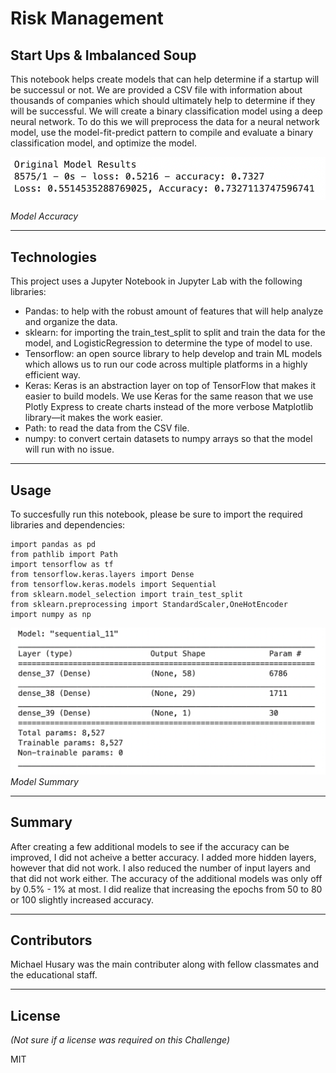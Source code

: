 # Risk Management
## Start Ups & Imbalanced Soup

This notebook helps create models that can help determine if a startup will be successul or not. We are provided a CSV file with information about thousands of companies which should ultimately help to determine if they will be successful. We will create a binary classification model using a deep neural network. To do this we will preprocess the data for a neural network model, use the model-fit-predict pattern to compile and evaluate a binary classification model, and optimize the model.

![](Images/modelaccuracyresults.png)

_Model Accuracy_

---

## Technologies

This project uses a Jupyter Notebook in Jupyter Lab with the following libraries:

- Pandas: to help with the robust amount of features that will help analyze and organize the data.
- sklearn: for importing the train_test_split to split and train the data for the model, and LogisticRegression to determine the type of model to use. 
- Tensorflow: an open source library to help develop and train ML models which allows us to run our code across multiple platforms in a highly efficient way.
- Keras: Keras is an abstraction layer on top of TensorFlow that makes it easier to build models. We use Keras for the same reason that we use Plotly Express to create charts instead of the more verbose Matplotlib library—it makes the work easier.
- Path: to read the data from the CSV file.
- numpy: to convert certain datasets to numpy arrays so that the model will run with no issue.

---

## Usage

To succesfully run this notebook, please be sure to import the required libraries and dependencies:

```
import pandas as pd
from pathlib import Path
import tensorflow as tf
from tensorflow.keras.layers import Dense
from tensorflow.keras.models import Sequential
from sklearn.model_selection import train_test_split
from sklearn.preprocessing import StandardScaler,OneHotEncoder
import numpy as np
```

![](Images/modelsummary.png)
_Model Summary_

---

## Summary

After creating a few additional models to see if the accuracy can be improved, I did not acheive a better accuracy. I added more hidden layers, however that did not work. I also reduced the number of input layers and that did not work either. The accuracy of the additional models was only off by 0.5% - 1% at most. I did realize that increasing the epochs from 50 to 80 or 100 slightly increased accuracy. 

---

## Contributors

Michael Husary was the main contributer along with fellow classmates and the educational staff. 

--- 

## License
*(Not sure if a license was required on this Challenge)*


MIT
